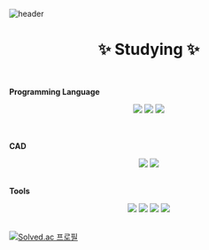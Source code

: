 <!--
### Hi there 👋
**jardin00/jardin00** is a ✨ _special_ ✨ repository because its `README.md` (this file) appears on your GitHub profile.

Here are some ideas to get you started:

- 🔭 I’m currently working on ...
- 🌱 I’m currently learning ...
- 👯 I’m looking to collaborate on ...
- 🤔 I’m looking for help with ...
- 💬 Ask me about ...
- 📫 How to reach me: ...
- 😄 Pronouns: ...
- ⚡ Fun fact: ...
-->
![header](https://capsule-render.vercel.app/api?type=waving&color=afeeee&height=200&section=header&text=Wellcome&fontSize=70)

<div align=center><h1>✨ Studying ✨</h1></div><br>

**Programming Language**
<div align=center> 
  <img src="https://img.shields.io/badge/java-007396?style=for-the-badge&logo=java&logoColor=white"> 
  <img src="https://img.shields.io/badge/python-3776AB?style=for-the-badge&logo=python&logoColor=white">
  <img src="https://img.shields.io/badge/R-276DC3?style=for-the-badge&logo=R&logoColor=white">
</div></br>
</br>

**CAD**
<div align=center> 
  <img src="https://img.shields.io/badge/Onshape-86E57F?style=for-the-badge&logo=Onshape&logoColor=white">
  <img src="https://img.shields.io/badge/AutoCad-0696D7?style=for-the-badge&logo=Autodesk&logoColor=white">
</div></br>

**Tools**
<div align=center> 
  <img src="https://img.shields.io/badge/Eclipse IDE-2C2255?style=for-the-badge&logo=Eclipse IDE&logoColor=white"> 
  <img src="https://img.shields.io/badge/Jupyter-F37626?style=for-the-badge&logo=Jupyter&logoColor=white">
  <img src="https://img.shields.io/badge/RStudio-75AADB?style=for-the-badge&logo=RStudio&logoColor=white">
  <img src="https://img.shields.io/badge/Google Colab-F9AB00?style=for-the-badge&logo=Google Colab&logoColor=white">
</div></br>

[![Solved.ac
프로필](http://mazassumnida.wtf/api/v2/generate_badge?boj=ptduck00)](https://solved.ac/ptduck00)

